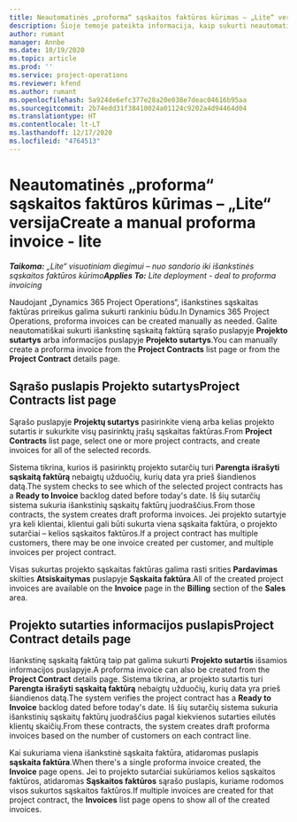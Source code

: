 ```yaml
---
title: Neautomatinės „proforma“ sąskaitos faktūros kūrimas – „Lite“ versija
description: Šioje temoje pateikta informacija, kaip sukurti neautomatinę išankstinę sąskaitą faktūrą programoje „Project Operations“.
author: rumant
manager: Annbe
ms.date: 10/19/2020
ms.topic: article
ms.prod: ''
ms.service: project-operations
ms.reviewer: kfend
ms.author: rumant
ms.openlocfilehash: 5a924de6efc377e28a20e038e7deac04616b95aa
ms.sourcegitcommit: 2b74edd31f38410024a01124c9202a4d94464d04
ms.translationtype: HT
ms.contentlocale: lt-LT
ms.lasthandoff: 12/17/2020
ms.locfileid: "4764513"
---
```

# <a name="create-a-manual-proforma-invoice---lite"></a><span data-ttu-id="4f93b-103">Neautomatinės „proforma“ sąskaitos faktūros kūrimas – „Lite“ versija</span><span class="sxs-lookup"><span data-stu-id="4f93b-103">Create a manual proforma invoice - lite</span></span>

<span data-ttu-id="4f93b-104">_**Taikoma:** „Lite“ visuotiniam diegimui – nuo sandorio iki išankstinės sąskaitos faktūros kūrimo_</span><span class="sxs-lookup"><span data-stu-id="4f93b-104">_**Applies To:** Lite deployment - deal to proforma invoicing_</span></span>

<span data-ttu-id="4f93b-105">Naudojant „Dynamics 365 Project Operations“, išankstines sąskaitas faktūras prireikus galima sukurti rankiniu būdu.</span><span class="sxs-lookup"><span data-stu-id="4f93b-105">In Dynamics 365 Project Operations, proforma invoices can be created manually as needed.</span></span> <span data-ttu-id="4f93b-106">Galite neautomatiškai sukurti išankstinę sąskaitą faktūrą sąrašo puslapyje **Projekto sutartys** arba informacijos puslapyje **Projekto sutartys**.</span><span class="sxs-lookup"><span data-stu-id="4f93b-106">You can manually create a proforma invoice from the **Project Contracts** list page or from the **Project Contract** details page.</span></span>

##  <a name="project-contracts-list-page"></a><span data-ttu-id="4f93b-107">Sąrašo puslapis Projekto sutartys</span><span class="sxs-lookup"><span data-stu-id="4f93b-107">Project Contracts list page</span></span>

<span data-ttu-id="4f93b-108">Sąrašo puslapyje **Projektų sutartys** pasirinkite vieną arba kelias projekto sutartis ir sukurkite visų pasirinktų įrašų sąskaitas faktūras.</span><span class="sxs-lookup"><span data-stu-id="4f93b-108">From **Project Contracts** list page, select one or more project contracts, and create invoices for all of the selected records.</span></span>

<span data-ttu-id="4f93b-109">Sistema tikrina, kurios iš pasirinktų projekto sutarčių turi **Parengta išrašyti sąskaitą faktūrą** nebaigtų užduočių, kurių data yra prieš šiandienos datą.</span><span class="sxs-lookup"><span data-stu-id="4f93b-109">The system checks to see which of the selected project contracts has a **Ready to Invoice** backlog dated before today's date.</span></span> <span data-ttu-id="4f93b-110">Iš šių sutarčių sistema sukuria išankstinių sąskaitų faktūrų juodraščius.</span><span class="sxs-lookup"><span data-stu-id="4f93b-110">From those contracts, the system creates draft proforma invoices.</span></span> <span data-ttu-id="4f93b-111">Jei projekto sutartyje yra keli klientai, klientui gali būti sukurta viena sąskaita faktūra, o projekto sutarčiai – kelios sąskaitos faktūros.</span><span class="sxs-lookup"><span data-stu-id="4f93b-111">If a project contract has multiple customers, there may be one invoice created per customer, and multiple invoices per project contract.</span></span>

<span data-ttu-id="4f93b-112">Visas sukurtas projekto sąskaitas faktūras galima rasti srities **Pardavimas** skilties **Atsiskaitymas** puslapyje **Sąskaita faktūra**.</span><span class="sxs-lookup"><span data-stu-id="4f93b-112">All of the created project invoices are available on the **Invoice** page in the **Billing** section of the **Sales** area.</span></span>

## <a name="project-contract-details-page"></a><span data-ttu-id="4f93b-113">Projekto sutarties informacijos puslapis</span><span class="sxs-lookup"><span data-stu-id="4f93b-113">Project Contract details page</span></span>

<span data-ttu-id="4f93b-114">Išankstinę sąskaitą faktūrą taip pat galima sukurti **Projekto sutartis** išsamios informacijos puslapyje.</span><span class="sxs-lookup"><span data-stu-id="4f93b-114">A proforma invoice can also be created from the **Project Contract** details page.</span></span> <span data-ttu-id="4f93b-115">Sistema tikrina, ar projekto sutartis turi **Parengta išrašyti sąskaitą faktūrą** nebaigtų užduočių, kurių data yra prieš šiandienos datą.</span><span class="sxs-lookup"><span data-stu-id="4f93b-115">The system verifies the project contract has a **Ready to Invoice** backlog dated before today's date.</span></span> <span data-ttu-id="4f93b-116">Iš šių sutarčių sistema sukuria išankstinių sąskaitų faktūrų juodraščius pagal kiekvienos sutarties eilutės klientų skaičių.</span><span class="sxs-lookup"><span data-stu-id="4f93b-116">From these contracts, the system creates draft proforma invoices based on the number of customers on each contract line.</span></span>

<span data-ttu-id="4f93b-117">Kai sukuriama viena išankstinė sąskaita faktūra, atidaromas puslapis **sąskaita faktūra**.</span><span class="sxs-lookup"><span data-stu-id="4f93b-117">When there's a single proforma invoice created, the **Invoice** page opens.</span></span> <span data-ttu-id="4f93b-118">Jei to projekto sutarčiai sukūriamos kelios sąskaitos faktūros, atidaromas **Sąskaitos faktūros** sąrašo puslapis, kuriame rodomos visos sukurtos sąskaitos faktūros.</span><span class="sxs-lookup"><span data-stu-id="4f93b-118">If multiple invoices are created for that project contract, the **Invoices** list page opens to show all of the created invoices.</span></span>
